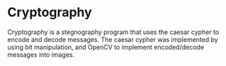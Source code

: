 # Cryptography

Cryptography is a stegnography program that uses the caesar cypher to encode and decode messages. The caesar cypher
was implemented by using bit manipulation, and OpenCV to implement encoded/decode messages into images. 
